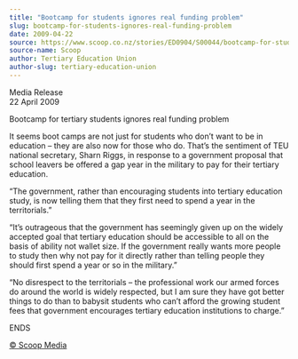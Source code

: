 ```yaml
---
title: "Bootcamp for students ignores real funding problem"
slug: bootcamp-for-students-ignores-real-funding-problem
date: 2009-04-22
source: https://www.scoop.co.nz/stories/ED0904/S00044/bootcamp-for-students-ignores-real-funding-problem.htm
source-name: Scoop
author: Tertiary Education Union
author-slug: tertiary-education-union
---
```


<p>Media Release<br>22 April 2009</p>

<p>Bootcamp for tertiary
students ignores real funding problem</p>

<p>It seems boot camps
are not just for students who don’t want to be in
education – they are also now for those who do. That’s
the sentiment of TEU national secretary, Sharn Riggs, in
response to a government proposal that school leavers be
offered a gap year in the military to pay for their tertiary
education.</p>

<p>“The government, rather than encouraging
students into tertiary education study, is now telling them
that they first need to spend a year in the
territorials.”</p>

<p>“It’s outrageous that the government
has seemingly given up on the widely accepted goal that
tertiary education should be accessible to all on the basis
of ability not wallet size.  If the government really wants
more people to study then why not pay for it directly rather
than telling people they should first spend a year or so in
the military.” </p>

<p>“No disrespect to the territorials –
the professional work our armed forces do around the world
is widely respected, but I am sure they have got better
things to do than to babysit students who can’t afford the
growing student fees that government encourages tertiary
education institutions to
charge.”</p>

<p>ENDS
</p>

<p>
<a href="http://www.scoop.co.nz/about/terms.html" target="_blank"><span>© Scoop Media</span></a>
         </p>